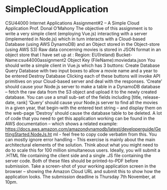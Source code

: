 # SimpleCloudApplication
CSU44000 Internet Applications Assignment#2 – A Simple Cloud Application Prof. Donal O’Mahony  The objective of this assignment is to write a very simple client (employing Vue.js) interacting with a server (implemented in Node.js) which in turn interacts with a Cloud-based Database (using AWS DynamoDB) and an Object stored in the Object-store (using AWS S3)  Raw data concerning movies is stored in JSON format in an object store that I have set up at :  Region: EU(Ireland) Bucket-Name:csu44000assignment2 Object Key (FileName):moviedata.json You should write a simple client in Vue.js which has 3 buttons:  Create Database Query Database with two input boxes to allow a movie name and a year to be entered Destroy Database Clicking each of these buttons will invoke API primitives on your Cloud-based server and deal with the responses.  ‘Create’ should cause your Node.js server to make a table in a DynamoDB database – fetch the raw data from the S3 object and upload it to the newly created database. You can use a small sub-set of the fields including [title, release-date, rank]  ‘Query’ should cause your Node.js server to find all the movies in a given year, that begin-with the entered text string – and display them on the web-page  ‘Destroy’ should cause the database table to be deleted.  A lot of code that you need to get this application working can be found in the AWS documentation – which shows a related example: https://docs.aws.amazon.com/amazondynamodb/latest/developerguide/GettingStarted.NodeJs.ht ml - feel free to copy code verbatim from this. You can mostly ignore error handling – This exercise is mainly about the main architectural elements of the solution. Think about what you might need to do to scale this for 100 million simultaneous users.  Ideally, you will submit a .HTML file containing the client side and a single .JS file containing the server code. Both of these files should be printed-to-PDF before submission. Take a screen-shot of your working application screen in the browser – showing the Amazon Cloud URL and submit this to show how the application looks. The submission deadline is Thursday 7th November, at 10pm.
